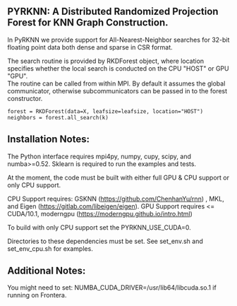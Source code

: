 ## PYRKNN: A Distributed Randomized Projection Forest for KNN Graph Construction. 

In PyRKNN we provide support for All-Nearest-Neighbor searches for 32-bit floating point data both dense and sparse in CSR format. 

The search routine is provided by RKDForest object, where location specifies whether the local search is conducted on the CPU "HOST" or GPU "GPU".  
The routine can be called from within MPI. By default it assumes the global communicator, otherwise subcommunicators can be passed in to the forest constructor. 

```
forest = RKDForest(data=X, leafsize=leafsize, location="HOST")
neighbors = forest.all_search(k)
```



Installation Notes:
--
The Python interface requires mpi4py, numpy, cupy, scipy, and numba>=0.52. 
Sklearn is required to run the examples and tests. 

At the moment, the code must be built with either full GPU & CPU support or only CPU support. 

CPU Support requires: GSKNN (https://github.com/ChenhanYu/rnn) , MKL, and Eigen (https://gitlab.com/libeigen/eigen). 
GPU Support requires <= CUDA/10.1, moderngpu (https://moderngpu.github.io/intro.html) 

To build with only CPU support set the PYRKNN_USE_CUDA=0. 

Directories to these dependencies must be set. See set_env.sh and set_env_cpu.sh for examples. 


Additional Notes:
----

You might need to set: NUMBA_CUDA_DRIVER=/usr/lib64/libcuda.so.1 if running on Frontera. 





